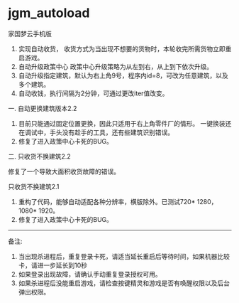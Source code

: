# jgm_autoload
家国梦云手机版

1. 实现自动收货，
收货方式为当出现不想要的货物时，本轮收完所需货物立即重启游戏。
2. 自动升级政策中心
政策中心升级策略为从左到右，从上到下依次升级。
3. 自动升级指定建筑，默认为右上角9号，程序内id=8，可改为任意建筑，以及多个建筑。
4. 自动收钱，执行间隔为2分钟，可通过更改iter值改变。

一. 自动更换建筑版本2.2

1. 目前只能通过固定位置更换，因此只适用于右上角零件厂的情形。
一键换装还在调试中，手头没有趁手的工具，还有些建筑识别错误。
2. 修复了进入政策中心卡死的BUG。


二. 
只收货不换建筑2.2

修复了一个导致大面积收货故障的错误。

只收货不换建筑2.1

1. 重构了代码，能够自动适配各种分辨率，横版除外。已测试720* 1280， 1080* 1920。
2. 修复了进入政策中心卡死的BUG。


******************************************************
备注:
1. 当出现杀进程后，重复登录卡死，请适当延长重启后等待时间，如果机器比较卡，请进一步延长到10秒
2. 如果登录出现故障，请确认手动重复登录授权可用。
3. 如果杀进程后没能重启游戏，请检查按键精灵和游戏是否有唤醒权限以及后台弹出权限。
